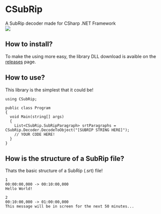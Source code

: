 # CSubRip
A SubRip decoder made for CSharp .NET Framework
<br>
<img src="https://img.shields.io/badge/build-passing-brightgreen"></img>

## How to install?
To make the using more easy, the library DLL download is avaible on the [releases](https://github.com/Nuggew/CSubRip/releases) page.

## How to use?
This library is the simplest that it could be!
```
using CSubRip;

public class Program
{
  void Main(string[] args)
  {
    List<CSubRip.SubRipParagraph> srtParagraphs = CSubRip.Decoder.DecodeToObject("[SUBRIP STRING HERE]");
    // YOUR CODE HERE!
  }
}
```

## How is the structure of a SubRip file?
Thats the basic structure of a SubRip (.srt) file!
```
1
00:00:00,000 -> 00:10:00,000
Hello World!

2
00:10:00,000 -> 01:00:00,000
This message will be in screen for the next 50 minutes...
```
